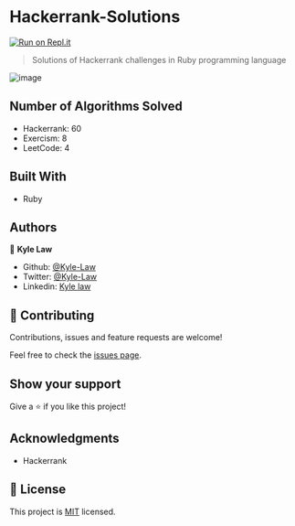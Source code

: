 # Hackerrank-Solutions
[![Run on Repl.it](https://repl.it/badge/github/Kyle-Law/hackerrank-solutions)](https://repl.it/github/Kyle-Law/hackerrank-solutions)

> Solutions of Hackerrank challenges in Ruby programming language

![image](https://user-images.githubusercontent.com/55923773/75998427-ce798100-5f3b-11ea-8c85-69fa86f0a84f.png)

## Number of Algorithms Solved
- Hackerrank: 60
- Exercism: 8
- LeetCode: 4


## Built With

- Ruby



## Authors

👤 **Kyle Law**

- Github: [@Kyle-Law](https://github.com/Kyle-Law)
- Twitter: [@Kyle-Law](https://twitter.com/ZhunKhing)
- Linkedin: [Kyle law](https://www.linkedin.com/in/kyle-lawzhunkhing/)

## 🤝 Contributing

Contributions, issues and feature requests are welcome!

Feel free to check the [issues page](https://github.com/Kyle-Law/hackerrank-ruby/issues?q=is%3Aissue+is%3Aopen+sort%3Aupdated-desc).

## Show your support

Give a ⭐️ if you like this project!

## Acknowledgments

- Hackerrank

## 📝 License

This project is [MIT](https://github.com/Kyle-Law/hackerrank-solutions/blob/master/LICENSE) licensed.
